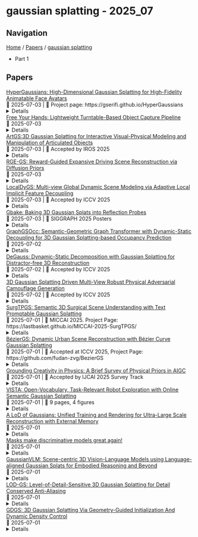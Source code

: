 # gaussian splatting - 2025_07

## Navigation

[Home](https://arxcompass.github.io) / [Papers](https://arxcompass.github.io/papers) / [gaussian splatting](https://arxcompass.github.io/papers/gaussian_splatting)

- Part 1

## Papers

<div class="paper-card">
    <div class="paper-title"><a href="http://arxiv.org/abs/2507.02803v1">HyperGaussians: High-Dimensional Gaussian Splatting for High-Fidelity Animatable Face Avatars</a></div>
    <div class="paper-meta">
      📅 2025-07-03
      | 💬 Project page: https://gserifi.github.io/HyperGaussians
    </div>
    <details class="paper-abstract">
      We introduce HyperGaussians, a novel extension of 3D Gaussian Splatting for high-quality animatable face avatars. Creating such detailed face avatars from videos is a challenging problem and has numerous applications in augmented and virtual reality. While tremendous successes have been achieved for static faces, animatable avatars from monocular videos still fall in the uncanny valley. The de facto standard, 3D Gaussian Splatting (3DGS), represents a face through a collection of 3D Gaussian primitives. 3DGS excels at rendering static faces, but the state-of-the-art still struggles with nonlinear deformations, complex lighting effects, and fine details. While most related works focus on predicting better Gaussian parameters from expression codes, we rethink the 3D Gaussian representation itself and how to make it more expressive. Our insights lead to a novel extension of 3D Gaussians to high-dimensional multivariate Gaussians, dubbed 'HyperGaussians'. The higher dimensionality increases expressivity through conditioning on a learnable local embedding. However, splatting HyperGaussians is computationally expensive because it requires inverting a high-dimensional covariance matrix. We solve this by reparameterizing the covariance matrix, dubbed the 'inverse covariance trick'. This trick boosts the efficiency so that HyperGaussians can be seamlessly integrated into existing models. To demonstrate this, we plug in HyperGaussians into the state-of-the-art in fast monocular face avatars: FlashAvatar. Our evaluation on 19 subjects from 4 face datasets shows that HyperGaussians outperform 3DGS numerically and visually, particularly for high-frequency details like eyeglass frames, teeth, complex facial movements, and specular reflections.
    </details>
</div>
<div class="paper-card">
    <div class="paper-title"><a href="http://arxiv.org/abs/2503.05511v5">Free Your Hands: Lightweight Turntable-Based Object Capture Pipeline</a></div>
    <div class="paper-meta">
      📅 2025-07-03
    </div>
    <details class="paper-abstract">
      Novel view synthesis (NVS) from multiple captured photos of an object is a widely studied problem. Achieving high quality typically requires dense sampling of input views, which can lead to frustrating manual labor. Manually positioning cameras to maintain an optimal desired distribution can be difficult for humans, and if a good distribution is found, it is not easy to replicate. Additionally, the captured data can suffer from motion blur and defocus due to human error. In this paper, we use a lightweight object capture pipeline to reduce the manual workload and standardize the acquisition setup, with a consumer turntable to carry the object and a tripod to hold the camera. Of course, turntables and gantry systems have been frequently used to automatically capture dense samples under various views and lighting conditions; the key difference is that we use a turntable under natural environment lighting. This way, we can easily capture hundreds of valid images in several minutes without hands-on effort. However, in the object reference frame, the light conditions vary (rotate); this does not match the assumptions of standard NVS methods like 3D Gaussian splatting (3DGS). We design a neural radiance representation conditioned on light rotations, which addresses this issue and allows rendering with novel light rotations as an additional benefit. We further study the behavior of rotations and find optimal capturing strategies. We demonstrate our pipeline using 3DGS as the underlying framework, achieving higher quality and showcasing the method's potential for novel lighting and harmonization tasks.
    </details>
</div>
<div class="paper-card">
    <div class="paper-title"><a href="http://arxiv.org/abs/2507.02600v1">ArtGS:3D Gaussian Splatting for Interactive Visual-Physical Modeling and Manipulation of Articulated Objects</a></div>
    <div class="paper-meta">
      📅 2025-07-03
      | 💬 Accepted by IROS 2025
    </div>
    <details class="paper-abstract">
      Articulated object manipulation remains a critical challenge in robotics due to the complex kinematic constraints and the limited physical reasoning of existing methods. In this work, we introduce ArtGS, a novel framework that extends 3D Gaussian Splatting (3DGS) by integrating visual-physical modeling for articulated object understanding and interaction. ArtGS begins with multi-view RGB-D reconstruction, followed by reasoning with a vision-language model (VLM) to extract semantic and structural information, particularly the articulated bones. Through dynamic, differentiable 3DGS-based rendering, ArtGS optimizes the parameters of the articulated bones, ensuring physically consistent motion constraints and enhancing the manipulation policy. By leveraging dynamic Gaussian splatting, cross-embodiment adaptability, and closed-loop optimization, ArtGS establishes a new framework for efficient, scalable, and generalizable articulated object modeling and manipulation. Experiments conducted in both simulation and real-world environments demonstrate that ArtGS significantly outperforms previous methods in joint estimation accuracy and manipulation success rates across a variety of articulated objects. Additional images and videos are available on the project website: https://sites.google.com/view/artgs/home
    </details>
</div>
<div class="paper-card">
    <div class="paper-title"><a href="http://arxiv.org/abs/2506.22800v2">RGE-GS: Reward-Guided Expansive Driving Scene Reconstruction via Diffusion Priors</a></div>
    <div class="paper-meta">
      📅 2025-07-03
    </div>
    <details class="paper-abstract">
      A single-pass driving clip frequently results in incomplete scanning of the road structure, making reconstructed scene expanding a critical requirement for sensor simulators to effectively regress driving actions. Although contemporary 3D Gaussian Splatting (3DGS) techniques achieve remarkable reconstruction quality, their direct extension through the integration of diffusion priors often introduces cumulative physical inconsistencies and compromises training efficiency. To address these limitations, we present RGE-GS, a novel expansive reconstruction framework that synergizes diffusion-based generation with reward-guided Gaussian integration. The RGE-GS framework incorporates two key innovations: First, we propose a reward network that learns to identify and prioritize consistently generated patterns prior to reconstruction phases, thereby enabling selective retention of diffusion outputs for spatial stability. Second, during the reconstruction process, we devise a differentiated training strategy that automatically adjust Gaussian optimization progress according to scene converge metrics, which achieving better convergence than baseline methods. Extensive evaluations of publicly available datasets demonstrate that RGE-GS achieves state-of-the-art performance in reconstruction quality. Our source-code will be made publicly available at https://github.com/CN-ADLab/RGE-GS.
    </details>
</div>
<div class="paper-card">
    <div class="paper-title"><a href="http://arxiv.org/abs/2507.02363v1">LocalDyGS: Multi-view Global Dynamic Scene Modeling via Adaptive Local Implicit Feature Decoupling</a></div>
    <div class="paper-meta">
      📅 2025-07-03
      | 💬 Accepted by ICCV 2025
    </div>
    <details class="paper-abstract">
      Due to the complex and highly dynamic motions in the real world, synthesizing dynamic videos from multi-view inputs for arbitrary viewpoints is challenging. Previous works based on neural radiance field or 3D Gaussian splatting are limited to modeling fine-scale motion, greatly restricting their application. In this paper, we introduce LocalDyGS, which consists of two parts to adapt our method to both large-scale and fine-scale motion scenes: 1) We decompose a complex dynamic scene into streamlined local spaces defined by seeds, enabling global modeling by capturing motion within each local space. 2) We decouple static and dynamic features for local space motion modeling. A static feature shared across time steps captures static information, while a dynamic residual field provides time-specific features. These are combined and decoded to generate Temporal Gaussians, modeling motion within each local space. As a result, we propose a novel dynamic scene reconstruction framework to model highly dynamic real-world scenes more realistically. Our method not only demonstrates competitive performance on various fine-scale datasets compared to state-of-the-art (SOTA) methods, but also represents the first attempt to model larger and more complex highly dynamic scenes. Project page: https://wujh2001.github.io/LocalDyGS/.
    </details>
</div>
<div class="paper-card">
    <div class="paper-title"><a href="http://arxiv.org/abs/2507.02257v1">Gbake: Baking 3D Gaussian Splats into Reflection Probes</a></div>
    <div class="paper-meta">
      📅 2025-07-03
      | 💬 SIGGRAPH 2025 Posters
    </div>
    <details class="paper-abstract">
      The growing popularity of 3D Gaussian Splatting has created the need to integrate traditional computer graphics techniques and assets in splatted environments. Since 3D Gaussian primitives encode lighting and geometry jointly as appearance, meshes are relit improperly when inserted directly in a mixture of 3D Gaussians and thus appear noticeably out of place. We introduce GBake, a specialized tool for baking reflection probes from Gaussian-splatted scenes that enables realistic reflection mapping of traditional 3D meshes in the Unity game engine.
    </details>
</div>
<div class="paper-card">
    <div class="paper-title"><a href="http://arxiv.org/abs/2506.14825v2">GraphGSOcc: Semantic-Geometric Graph Transformer with Dynamic-Static Decoupling for 3D Gaussian Splatting-based Occupancy Prediction</a></div>
    <div class="paper-meta">
      📅 2025-07-02
    </div>
    <details class="paper-abstract">
      Addressing the task of 3D semantic occupancy prediction for autonomous driving, we tackle two key issues in existing 3D Gaussian Splatting (3DGS) methods: (1) unified feature aggregation neglecting semantic correlations among similar categories and across regions, (2) boundary ambiguities caused by the lack of geometric constraints in MLP iterative optimization and (3) biased issues in dynamic-static object coupling optimization. We propose the GraphGSOcc model, a novel framework that combines semantic and geometric graph Transformer and decouples dynamic-static objects optimization for 3D Gaussian Splatting-based Occupancy Prediction. We propose the Dual Gaussians Graph Attenntion, which dynamically constructs dual graph structures: a geometric graph adaptively calculating KNN search radii based on Gaussian poses, enabling large-scale Gaussians to aggregate features from broader neighborhoods while compact Gaussians focus on local geometric consistency; a semantic graph retaining top-M highly correlated nodes via cosine similarity to explicitly encode semantic relationships within and across instances. Coupled with the Multi-scale Graph Attention framework, fine-grained attention at lower layers optimizes boundary details, while coarsegrained attention at higher layers models object-level topology. On the other hand, we decouple dynamic and static objects by leveraging semantic probability distributions and design a Dynamic-Static Decoupled Gaussian Attention mechanism to optimize the prediction performance for both dynamic objects and static scenes. GraphGSOcc achieves state-ofthe-art performance on the SurroundOcc-nuScenes, Occ3D-nuScenes, OpenOcc and KITTI occupancy benchmarks. Experiments on the SurroundOcc dataset achieve an mIoU of 25.20%, reducing GPU memory to 6.8 GB, demonstrating a 1.97% mIoU improvement and 13.7% memory reduction compared to GaussianWorld.
    </details>
</div>
<div class="paper-card">
    <div class="paper-title"><a href="http://arxiv.org/abs/2503.13176v2">DeGauss: Dynamic-Static Decomposition with Gaussian Splatting for Distractor-free 3D Reconstruction</a></div>
    <div class="paper-meta">
      📅 2025-07-02
      | 💬 Accepted by ICCV 2025
    </div>
    <details class="paper-abstract">
      Reconstructing clean, distractor-free 3D scenes from real-world captures remains a significant challenge, particularly in highly dynamic and cluttered settings such as egocentric videos. To tackle this problem, we introduce DeGauss, a simple and robust self-supervised framework for dynamic scene reconstruction based on a decoupled dynamic-static Gaussian Splatting design. DeGauss models dynamic elements with foreground Gaussians and static content with background Gaussians, using a probabilistic mask to coordinate their composition and enable independent yet complementary optimization. DeGauss generalizes robustly across a wide range of real-world scenarios, from casual image collections to long, dynamic egocentric videos, without relying on complex heuristics or extensive supervision. Experiments on benchmarks including NeRF-on-the-go, ADT, AEA, Hot3D, and EPIC-Fields demonstrate that DeGauss consistently outperforms existing methods, establishing a strong baseline for generalizable, distractor-free 3D reconstructionin highly dynamic, interaction-rich environments. Project page: https://batfacewayne.github.io/DeGauss.io/
    </details>
</div>
<div class="paper-card">
    <div class="paper-title"><a href="http://arxiv.org/abs/2507.01367v1">3D Gaussian Splatting Driven Multi-View Robust Physical Adversarial Camouflage Generation</a></div>
    <div class="paper-meta">
      📅 2025-07-02
      | 💬 Accepted by ICCV 2025
    </div>
    <details class="paper-abstract">
      Physical adversarial attack methods expose the vulnerabilities of deep neural networks and pose a significant threat to safety-critical scenarios such as autonomous driving. Camouflage-based physical attack is a more promising approach compared to the patch-based attack, offering stronger adversarial effectiveness in complex physical environments. However, most prior work relies on mesh priors of the target object and virtual environments constructed by simulators, which are time-consuming to obtain and inevitably differ from the real world. Moreover, due to the limitations of the backgrounds in training images, previous methods often fail to produce multi-view robust adversarial camouflage and tend to fall into sub-optimal solutions. Due to these reasons, prior work lacks adversarial effectiveness and robustness across diverse viewpoints and physical environments. We propose a physical attack framework based on 3D Gaussian Splatting (3DGS), named PGA, which provides rapid and precise reconstruction with few images, along with photo-realistic rendering capabilities. Our framework further enhances cross-view robustness and adversarial effectiveness by preventing mutual and self-occlusion among Gaussians and employing a min-max optimization approach that adjusts the imaging background of each viewpoint, helping the algorithm filter out non-robust adversarial features. Extensive experiments validate the effectiveness and superiority of PGA. Our code is available at:https://github.com/TRLou/PGA.
    </details>
</div>
<div class="paper-card">
    <div class="paper-title"><a href="http://arxiv.org/abs/2506.23309v2">SurgTPGS: Semantic 3D Surgical Scene Understanding with Text Promptable Gaussian Splatting</a></div>
    <div class="paper-meta">
      📅 2025-07-01
      | 💬 MICCAI 2025. Project Page: https://lastbasket.github.io/MICCAI-2025-SurgTPGS/
    </div>
    <details class="paper-abstract">
      In contemporary surgical research and practice, accurately comprehending 3D surgical scenes with text-promptable capabilities is particularly crucial for surgical planning and real-time intra-operative guidance, where precisely identifying and interacting with surgical tools and anatomical structures is paramount. However, existing works focus on surgical vision-language model (VLM), 3D reconstruction, and segmentation separately, lacking support for real-time text-promptable 3D queries. In this paper, we present SurgTPGS, a novel text-promptable Gaussian Splatting method to fill this gap. We introduce a 3D semantics feature learning strategy incorporating the Segment Anything model and state-of-the-art vision-language models. We extract the segmented language features for 3D surgical scene reconstruction, enabling a more in-depth understanding of the complex surgical environment. We also propose semantic-aware deformation tracking to capture the seamless deformation of semantic features, providing a more precise reconstruction for both texture and semantic features. Furthermore, we present semantic region-aware optimization, which utilizes regional-based semantic information to supervise the training, particularly promoting the reconstruction quality and semantic smoothness. We conduct comprehensive experiments on two real-world surgical datasets to demonstrate the superiority of SurgTPGS over state-of-the-art methods, highlighting its potential to revolutionize surgical practices. SurgTPGS paves the way for developing next-generation intelligent surgical systems by enhancing surgical precision and safety. Our code is available at: https://github.com/lastbasket/SurgTPGS.
    </details>
</div>
<div class="paper-card">
    <div class="paper-title"><a href="http://arxiv.org/abs/2506.22099v2">BézierGS: Dynamic Urban Scene Reconstruction with Bézier Curve Gaussian Splatting</a></div>
    <div class="paper-meta">
      📅 2025-07-01
      | 💬 Accepted at ICCV 2025, Project Page: https://github.com/fudan-zvg/BezierGS
    </div>
    <details class="paper-abstract">
      The realistic reconstruction of street scenes is critical for developing real-world simulators in autonomous driving. Most existing methods rely on object pose annotations, using these poses to reconstruct dynamic objects and move them during the rendering process. This dependence on high-precision object annotations limits large-scale and extensive scene reconstruction. To address this challenge, we propose B\'ezier curve Gaussian splatting (B\'ezierGS), which represents the motion trajectories of dynamic objects using learnable B\'ezier curves. This approach fully leverages the temporal information of dynamic objects and, through learnable curve modeling, automatically corrects pose errors. By introducing additional supervision on dynamic object rendering and inter-curve consistency constraints, we achieve reasonable and accurate separation and reconstruction of scene elements. Extensive experiments on the Waymo Open Dataset and the nuPlan benchmark demonstrate that B\'ezierGS outperforms state-of-the-art alternatives in both dynamic and static scene components reconstruction and novel view synthesis.
    </details>
</div>
<div class="paper-card">
    <div class="paper-title"><a href="http://arxiv.org/abs/2502.07007v3">Grounding Creativity in Physics: A Brief Survey of Physical Priors in AIGC</a></div>
    <div class="paper-meta">
      📅 2025-07-01
      | 💬 Accepted by IJCAI 2025 Survey Track
    </div>
    <details class="paper-abstract">
      Recent advancements in AI-generated content have significantly improved the realism of 3D and 4D generation. However, most existing methods prioritize appearance consistency while neglecting underlying physical principles, leading to artifacts such as unrealistic deformations, unstable dynamics, and implausible objects interactions. Incorporating physics priors into generative models has become a crucial research direction to enhance structural integrity and motion realism. This survey provides a review of physics-aware generative methods, systematically analyzing how physical constraints are integrated into 3D and 4D generation. First, we examine recent works in incorporating physical priors into static and dynamic 3D generation, categorizing methods based on representation types, including vision-based, NeRF-based, and Gaussian Splatting-based approaches. Second, we explore emerging techniques in 4D generation, focusing on methods that model temporal dynamics with physical simulations. Finally, we conduct a comparative analysis of major methods, highlighting their strengths, limitations, and suitability for different materials and motion dynamics. By presenting an in-depth analysis of physics-grounded AIGC, this survey aims to bridge the gap between generative models and physical realism, providing insights that inspire future research in physically consistent content generation.
    </details>
</div>
<div class="paper-card">
    <div class="paper-title"><a href="http://arxiv.org/abs/2507.01125v1">VISTA: Open-Vocabulary, Task-Relevant Robot Exploration with Online Semantic Gaussian Splatting</a></div>
    <div class="paper-meta">
      📅 2025-07-01
      | 💬 9 pages, 4 figures
    </div>
    <details class="paper-abstract">
      We present VISTA (Viewpoint-based Image selection with Semantic Task Awareness), an active exploration method for robots to plan informative trajectories that improve 3D map quality in areas most relevant for task completion. Given an open-vocabulary search instruction (e.g., "find a person"), VISTA enables a robot to explore its environment to search for the object of interest, while simultaneously building a real-time semantic 3D Gaussian Splatting reconstruction of the scene. The robot navigates its environment by planning receding-horizon trajectories that prioritize semantic similarity to the query and exploration of unseen regions of the environment. To evaluate trajectories, VISTA introduces a novel, efficient viewpoint-semantic coverage metric that quantifies both the geometric view diversity and task relevance in the 3D scene. On static datasets, our coverage metric outperforms state-of-the-art baselines, FisherRF and Bayes' Rays, in computation speed and reconstruction quality. In quadrotor hardware experiments, VISTA achieves 6x higher success rates in challenging maps, compared to baseline methods, while matching baseline performance in less challenging maps. Lastly, we show that VISTA is platform-agnostic by deploying it on a quadrotor drone and a Spot quadruped robot. Open-source code will be released upon acceptance of the paper.
    </details>
</div>
<div class="paper-card">
    <div class="paper-title"><a href="http://arxiv.org/abs/2507.01110v1">A LoD of Gaussians: Unified Training and Rendering for Ultra-Large Scale Reconstruction with External Memory</a></div>
    <div class="paper-meta">
      📅 2025-07-01
    </div>
    <details class="paper-abstract">
      Gaussian Splatting has emerged as a high-performance technique for novel view synthesis, enabling real-time rendering and high-quality reconstruction of small scenes. However, scaling to larger environments has so far relied on partitioning the scene into chunks -- a strategy that introduces artifacts at chunk boundaries, complicates training across varying scales, and is poorly suited to unstructured scenarios such as city-scale flyovers combined with street-level views. Moreover, rendering remains fundamentally limited by GPU memory, as all visible chunks must reside in VRAM simultaneously. We introduce A LoD of Gaussians, a framework for training and rendering ultra-large-scale Gaussian scenes on a single consumer-grade GPU -- without partitioning. Our method stores the full scene out-of-core (e.g., in CPU memory) and trains a Level-of-Detail (LoD) representation directly, dynamically streaming only the relevant Gaussians. A hybrid data structure combining Gaussian hierarchies with Sequential Point Trees enables efficient, view-dependent LoD selection, while a lightweight caching and view scheduling system exploits temporal coherence to support real-time streaming and rendering. Together, these innovations enable seamless multi-scale reconstruction and interactive visualization of complex scenes -- from broad aerial views to fine-grained ground-level details.
    </details>
</div>
<div class="paper-card">
    <div class="paper-title"><a href="http://arxiv.org/abs/2507.00916v1">Masks make discriminative models great again!</a></div>
    <div class="paper-meta">
      📅 2025-07-01
    </div>
    <details class="paper-abstract">
      We present Image2GS, a novel approach that addresses the challenging problem of reconstructing photorealistic 3D scenes from a single image by focusing specifically on the image-to-3D lifting component of the reconstruction process. By decoupling the lifting problem (converting an image to a 3D model representing what is visible) from the completion problem (hallucinating content not present in the input), we create a more deterministic task suitable for discriminative models. Our method employs visibility masks derived from optimized 3D Gaussian splats to exclude areas not visible from the source view during training. This masked training strategy significantly improves reconstruction quality in visible regions compared to strong baselines. Notably, despite being trained only on masked regions, Image2GS remains competitive with state-of-the-art discriminative models trained on full target images when evaluated on complete scenes. Our findings highlight the fundamental struggle discriminative models face when fitting unseen regions and demonstrate the advantages of addressing image-to-3D lifting as a distinct problem with specialized techniques.
    </details>
</div>
<div class="paper-card">
    <div class="paper-title"><a href="http://arxiv.org/abs/2507.00886v1">GaussianVLM: Scene-centric 3D Vision-Language Models using Language-aligned Gaussian Splats for Embodied Reasoning and Beyond</a></div>
    <div class="paper-meta">
      📅 2025-07-01
    </div>
    <details class="paper-abstract">
      As multimodal language models advance, their application to 3D scene understanding is a fast-growing frontier, driving the development of 3D Vision-Language Models (VLMs). Current methods show strong dependence on object detectors, introducing processing bottlenecks and limitations in taxonomic flexibility. To address these limitations, we propose a scene-centric 3D VLM for 3D Gaussian splat scenes that employs language- and task-aware scene representations. Our approach directly embeds rich linguistic features into the 3D scene representation by associating language with each Gaussian primitive, achieving early modality alignment. To process the resulting dense representations, we introduce a dual sparsifier that distills them into compact, task-relevant tokens via task-guided and location-guided pathways, producing sparse, task-aware global and local scene tokens. Notably, we present the first Gaussian splatting-based VLM, leveraging photorealistic 3D representations derived from standard RGB images, demonstrating strong generalization: it improves performance of prior 3D VLM five folds, in out-of-the-domain settings.
    </details>
</div>
<div class="paper-card">
    <div class="paper-title"><a href="http://arxiv.org/abs/2507.00554v1">LOD-GS: Level-of-Detail-Sensitive 3D Gaussian Splatting for Detail Conserved Anti-Aliasing</a></div>
    <div class="paper-meta">
      📅 2025-07-01
    </div>
    <details class="paper-abstract">
      Despite the advancements in quality and efficiency achieved by 3D Gaussian Splatting (3DGS) in 3D scene rendering, aliasing artifacts remain a persistent challenge. Existing approaches primarily rely on low-pass filtering to mitigate aliasing. However, these methods are not sensitive to the sampling rate, often resulting in under-filtering and over-smoothing renderings. To address this limitation, we propose LOD-GS, a Level-of-Detail-sensitive filtering framework for Gaussian Splatting, which dynamically predicts the optimal filtering strength for each 3D Gaussian primitive. Specifically, we introduce a set of basis functions to each Gaussian, which take the sampling rate as input to model appearance variations, enabling sampling-rate-sensitive filtering. These basis function parameters are jointly optimized with the 3D Gaussian in an end-to-end manner. The sampling rate is influenced by both focal length and camera distance. However, existing methods and datasets rely solely on down-sampling to simulate focal length changes for anti-aliasing evaluation, overlooking the impact of camera distance. To enable a more comprehensive assessment, we introduce a new synthetic dataset featuring objects rendered at varying camera distances. Extensive experiments on both public datasets and our newly collected dataset demonstrate that our method achieves SOTA rendering quality while effectively eliminating aliasing. The code and dataset have been open-sourced.
    </details>
</div>
<div class="paper-card">
    <div class="paper-title"><a href="http://arxiv.org/abs/2507.00363v1">GDGS: 3D Gaussian Splatting Via Geometry-Guided Initialization And Dynamic Density Control</a></div>
    <div class="paper-meta">
      📅 2025-07-01
    </div>
    <details class="paper-abstract">
      We propose a method to enhance 3D Gaussian Splatting (3DGS)~\cite{Kerbl2023}, addressing challenges in initialization, optimization, and density control. Gaussian Splatting is an alternative for rendering realistic images while supporting real-time performance, and it has gained popularity due to its explicit 3D Gaussian representation. However, 3DGS heavily depends on accurate initialization and faces difficulties in optimizing unstructured Gaussian distributions into ordered surfaces, with limited adaptive density control mechanism proposed so far. Our first key contribution is a geometry-guided initialization to predict Gaussian parameters, ensuring precise placement and faster convergence. We then introduce a surface-aligned optimization strategy to refine Gaussian placement, improving geometric accuracy and aligning with the surface normals of the scene. Finally, we present a dynamic adaptive density control mechanism that adjusts Gaussian density based on regional complexity, for visual fidelity. These innovations enable our method to achieve high-fidelity real-time rendering and significant improvements in visual quality, even in complex scenes. Our method demonstrates comparable or superior results to state-of-the-art methods, rendering high-fidelity images in real time.
    </details>
</div>
